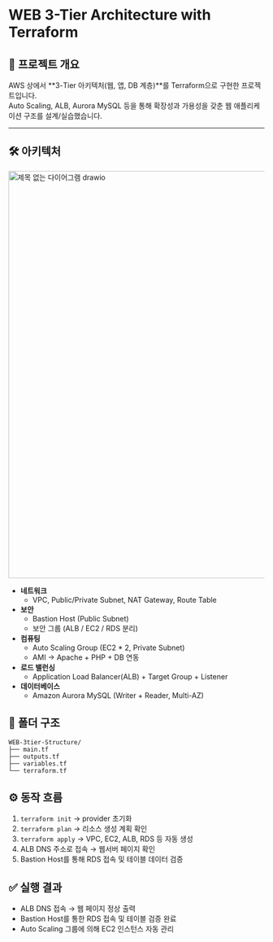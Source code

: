 # WEB 3-Tier Architecture with Terraform

## 📖 프로젝트 개요
AWS 상에서 **3-Tier 아키텍처(웹, 앱, DB 계층)**를 Terraform으로 구현한 프로젝트입니다.  
Auto Scaling, ALB, Aurora MySQL 등을 통해 확장성과 가용성을 갖춘 웹 애플리케이션 구조를 설계/실습했습니다.

---

## 🛠️ 아키텍처
<img width="601" height="801" alt="제목 없는 다이어그램 drawio" src="https://github.com/user-attachments/assets/5ae00e59-2f54-4407-bb08-757f21343fff" />

- **네트워크**
  - VPC, Public/Private Subnet, NAT Gateway, Route Table
- **보안**
  - Bastion Host (Public Subnet)
  - 보안 그룹 (ALB / EC2 / RDS 분리)
- **컴퓨팅**
  - Auto Scaling Group (EC2 * 2, Private Subnet)
  - AMI → Apache + PHP + DB 연동
- **로드 밸런싱**
  - Application Load Balancer(ALB) + Target Group + Listener
- **데이터베이스**
  - Amazon Aurora MySQL (Writer + Reader, Multi-AZ)



## 📂 폴더 구조
```plaintext
WEB-3tier-Structure/
├── main.tf
├── outputs.tf
├── variables.tf
└── terraform.tf
```




## ⚙️ 동작 흐름
1. `terraform init` → provider 초기화
2. `terraform plan` → 리소스 생성 계획 확인
3. `terraform apply` → VPC, EC2, ALB, RDS 등 자동 생성
4. ALB DNS 주소로 접속 → 웹서버 페이지 확인
5. Bastion Host를 통해 RDS 접속 및 테이블 데이터 검증



## ✅ 실행 결과
- ALB DNS 접속 → 웹 페이지 정상 출력
- Bastion Host를 통한 RDS 접속 및 테이블 검증 완료
- Auto Scaling 그룹에 의해 EC2 인스턴스 자동 관리
